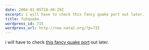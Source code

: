 ```yaml
---
date: 2004-01-05T18:49:29Z
excerpt: i will have to check this fancy quake port out later.
title: fuhquake.
wordpress_id: 715
wordpress_url: http://new.nata2.org/?p=715
---
```


i will have to check <a href="http://www.fuhquake.net/">this fancy quake port</a> out later.
